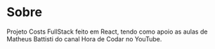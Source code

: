 # Sobre
Projeto Costs FullStack feito em React, tendo como apoio as aulas de Matheus Battisti do canal Hora de Codar no YouTube.